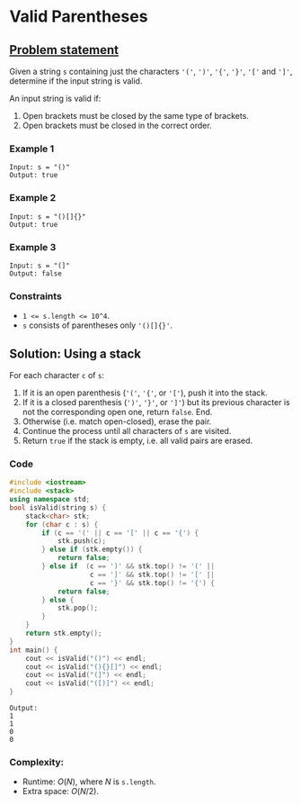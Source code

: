 # Valid Parentheses

## [Problem statement](https://leetcode.com/problems/valid-parentheses/)

Given a string `s` containing just the characters `'('`, `')'`, `'{'`, `'}'`, `'['` and `']'`, determine if the input string is valid.

An input string is valid if:

1. Open brackets must be closed by the same type of brackets.
2. Open brackets must be closed in the correct order.
 

### Example 1
```text
Input: s = "()"
Output: true
```
### Example 2
```text
Input: s = "()[]{}"
Output: true
```

### Example 3
```text
Input: s = "(]"
Output: false
``` 

### Constraints

* `1 <= s.length <= 10^4`.
* `s` consists of parentheses only `'()[]{}'`.

## Solution: Using a stack
For each character `c` of `s`:

1. If it is an open parenthesis (`'('`, `'{'`, or `'['`), push it into the stack.
2. If it is a closed parenthesis (`')'`, `'}'`, or `']'`) but its previous character is not the corresponding open one, return `false`. End.
3. Otherwise (i.e. match open-closed), erase the pair.
4. Continue the process until all characters of `s` are visited.
5. Return `true` if the stack is empty, i.e. all valid pairs are erased.

### Code
```cpp
#include <iostream>
#include <stack>
using namespace std;
bool isValid(string s) {
    stack<char> stk;
    for (char c : s) {
        if (c == '(' || c == '[' || c == '{') {
            stk.push(c);
        } else if (stk.empty()) {
            return false;
        } else if  (c == ')' && stk.top() != '(' ||
                    c == ']' && stk.top() != '[' ||
                    c == '}' && stk.top() != '{') {
            return false;
        } else {
            stk.pop();
        }
    }
    return stk.empty();
}
int main() {
    cout << isValid("()") << endl;
    cout << isValid("(){}[]") << endl;
    cout << isValid("(]") << endl;
    cout << isValid("([)]") << endl;
}
```
```text
Output:
1
1
0
0
```

### Complexity:
* Runtime: $O(N)$, where $N$ is `s.length`.
* Extra space: $O(N/2)$.

